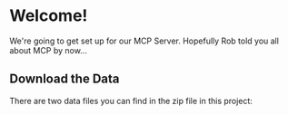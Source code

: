 # Welcome!

We're going to get set up for our MCP Server. Hopefully Rob told you all about MCP by now...

## Download the Data

There are two data files you can find in the zip file in this project: 